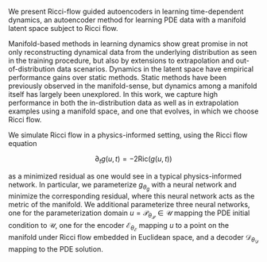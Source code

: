 We present Ricci-flow guided autoencoders in learning time-dependent dynamics, an autoencoder method for learning PDE data with a manifold latent space subject to Ricci flow.

Manifold-based methods in learning dynamics show great promise in not only reconstructing dynamical data from the underlying distribution as seen in the training procedure, but also by extensions to extrapolation and out-of-distribution data scenarios. Dynamics in the latent space have empirical performance gains over static methods. Static methods have been previously observed in the manifold-sense, but dynamics among a manifold itself has largely been unexplored. In this work, we capture high performance in both the in-distribution data as well as in extrapolation examples using a manifold space, and one that evolves, in which we choose Ricci flow.

We simulate Ricci flow in a physics-informed setting, using the Ricci flow equation

$$ \partial_t g(u,t) = -2 \text{Ric} (g(u,t)) $$

as a minimized residual as one would see in a typical physics-informed network. In particular, we parameterize $g_{\theta_g}$ with a neural network and minimize the corresponding residual, where this neural network acts as the metric of the manifold. We additional parameterize three neural networks, one for the parameterization domain $`u = \mathcal{P}_{\theta_{\mathcal{P}}} \in \mathcal{U}`$ mapping the PDE initial condition to $`\mathcal{U}`$, one for the encoder $`\mathcal{E}_{\theta_{\mathcal{E}}}`$ mapping $`u`$ to a point on the manifold under Ricci flow embedded in Euclidean space, and a decoder $`\mathcal{D}_{\theta_{\mathcal{D}}}`$ mapping to the PDE solution.



